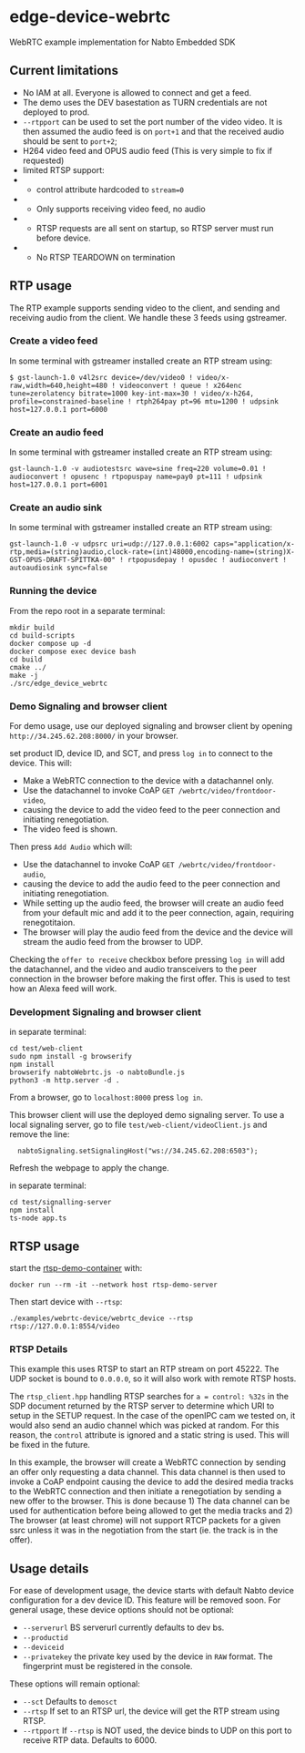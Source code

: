 # edge-device-webrtc
WebRTC example implementation for Nabto Embedded SDK

## Current limitations

 * No IAM at all. Everyone is allowed to connect and get a feed.
 * The demo uses the DEV basestation as TURN credentials are not deployed to prod.
 * `--rtpport` can be used to set the port number of the video video. It is then assumed the audio feed is on `port+1` and that the received audio should be sent to `port+2`;
 * H264 video feed and OPUS audio feed (This is very simple to fix if requested)
 * limited RTSP support:
 * - control attribute hardcoded to `stream=0`
 * - Only supports receiving video feed, no audio
 * - RTSP requests are all sent on startup, so RTSP server must run before device.
 * - No RTSP TEARDOWN on termination


## RTP usage

The RTP example supports sending video to the client, and sending and receiving audio from the client. We handle these 3 feeds using gstreamer.

### Create a video feed
In some terminal with gstreamer installed create an RTP stream using:
```
$ gst-launch-1.0 v4l2src device=/dev/video0 ! video/x-raw,width=640,height=480 ! videoconvert ! queue ! x264enc tune=zerolatency bitrate=1000 key-int-max=30 ! video/x-h264, profile=constrained-baseline ! rtph264pay pt=96 mtu=1200 ! udpsink host=127.0.0.1 port=6000
```

### Create an audio feed
In some terminal with gstreamer installed create an RTP stream using:
```
gst-launch-1.0 -v audiotestsrc wave=sine freq=220 volume=0.01 ! audioconvert ! opusenc ! rtpopuspay name=pay0 pt=111 ! udpsink host=127.0.0.1 port=6001
```

### Create an audio sink
In some terminal with gstreamer installed create an RTP stream using:
```
gst-launch-1.0 -v udpsrc uri=udp://127.0.0.1:6002 caps="application/x-rtp,media=(string)audio,clock-rate=(int)48000,encoding-name=(string)X-GST-OPUS-DRAFT-SPITTKA-00" ! rtpopusdepay ! opusdec ! audioconvert ! autoaudiosink sync=false
```

### Running the device
From the repo root in a separate terminal:

```
mkdir build
cd build-scripts
docker compose up -d
docker compose exec device bash
cd build
cmake ../
make -j
./src/edge_device_webrtc
```

### Demo Signaling and browser client
For demo usage, use our deployed signaling and browser client by opening `http://34.245.62.208:8000/` in your browser.

set product ID, device ID, and SCT, and press `log in` to connect to the device. This will:

 * Make a WebRTC connection to the device with a datachannel only.
 * Use the datachannel to invoke CoAP `GET /webrtc/video/frontdoor-video`,
 * causing the device to add the video feed to the peer connection and initiating renegotiation.
 * The video feed is shown.

Then press `Add Audio` which will:
 * Use the datachannel to invoke CoAP `GET /webrtc/video/frontdoor-audio`,
 * causing the device to add the audio feed to the peer connection and initiating renegotiation.
 * While setting up the audio feed, the browser will create an audio feed from your default mic and add it to the peer connection, again, requiring renegotitaion.
 * The browser will play the audio feed from the device and the device will stream the audio feed from the browser to UDP.

 Checking the `offer to receive` checkbox before pressing `log in` will add the datachannel, and the video and audio transceivers to the peer connection in the browser before making the first offer. This is used to test how an Alexa feed will work.


### Development Signaling and browser client
in separate terminal:
```
cd test/web-client
sudo npm install -g browserify
npm install
browserify nabtoWebrtc.js -o nabtoBundle.js
python3 -m http.server -d .
```

From a browser, go to `localhost:8000` press `log in`.

This browser client will use the deployed demo signaling server. To use a local signaling server, go to file `test/web-client/videoClient.js` and remove the line:
```
  nabtoSignaling.setSignalingHost("ws://34.245.62.208:6503");
```

Refresh the webpage to apply the change.

in separate terminal:
```
cd test/signalling-server
npm install
ts-node app.ts
```

## RTSP usage

start the [rtsp-demo-container](https://github.com/nabto/rtsp-demo-container) with:

```
docker run --rm -it --network host rtsp-demo-server
```

Then start device with `--rtsp`:

```
./examples/webrtc-device/webrtc_device --rtsp rtsp://127.0.0.1:8554/video
```

### RTSP Details

This example this uses RTSP to start an RTP stream on port 45222. The UDP socket is bound to `0.0.0.0`, so it will also work with remote RTSP hosts.

The `rtsp_client.hpp` handling RTSP searches for `a = control: %32s` in the SDP document returned by the RTSP server to determine which URI to setup in the SETUP request. In the case of the openIPC cam we tested on, it would also send an audio channel which was picked at random. For this reason, the `control` attribute is ignored and a static string is used. This will be fixed in the future.

In this example, the browser will create a WebRTC connection by sending an offer only requesting a data channel. This data channel is then used to invoke a CoAP endpoint causing the device to add the desired media tracks to the WebRTC connection and then initiate a renegotiation by sending a new offer to the browser. This is done because 1) The data channel can be used for authentication before being allowed to get the media tracks and 2) The browser (at least chrome) will not support RTCP packets for a given ssrc unless it was in the negotiation from the start (ie. the track is in the offer).

## Usage details

For ease of development usage, the device starts with default Nabto device configuration for a dev device ID. This feature will be removed soon. For general usage, these device options should not be optional:

- `--serverurl` BS serverurl currently defaults to dev bs.
- `--productid`
- `--deviceid`
- `--privatekey` the private key used by the device in `RAW` format. The fingerprint must be registered in the console.

These options will remain optional:
- `--sct` Defaults to `demosct`
- `--rtsp` If set to an RTSP url, the device will get the RTP stream using RTSP.
- `--rtpport` If `--rtsp` is NOT used, the device binds to UDP on this port to receive RTP data. Defaults to 6000.

